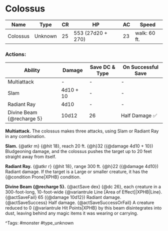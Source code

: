 # Colossus

| Name | Type | CR | HP | AC | Speed |
|------|------|----|----|----|-------|
| Colossus | Unknown | 25 | 553 (27d20 + 270) | 23 | walk: 60 ft. |

### Actions:

| Ability | Damage | Save DC & Type | On Successful Save |
|---------|--------|----------------|--------------------|
| Multiattack | - | - | - |
| Slam | 4d10 + 10 | - | - |
| Radiant Ray | 4d10 | - | - |
| Divine Beam {@recharge 5} | 10d12 | 26 | Half Damage ✅ |


**Multiattack.** The colossus makes three attacks, using Slam or Radiant Ray in any combination.

**Slam.** {@atkr m} {@hit 18}, reach 20 ft. {@h}32 ({@damage 4d10 + 10}) Bludgeoning damage, and the colossus pushes the target up to 20 feet straight away from itself.

**Radiant Ray.** {@atkr r} {@hit 18}, range 300 ft. {@h}22 ({@damage 4d10}) Radiant damage. If the target is a Large or smaller creature, it has the {@condition Prone|XPHB} condition.

**Divine Beam {@recharge 5}.** {@actSave dex} {@dc 26}, each creature in a 300-foot-long, 10-foot-wide {@variantrule Line [Area of Effect]|XPHB|Line}. {@actSaveFail} 65 ({@damage 10d12}) Radiant damage. {@actSaveSuccess} Half damage. {@actSaveSuccessOrFail} A creature reduced to 0 {@variantrule Hit Points|XPHB} by this beam disintegrates into dust, leaving behind any magic items it was wearing or carrying.

^Tags: #monster #type_unknown